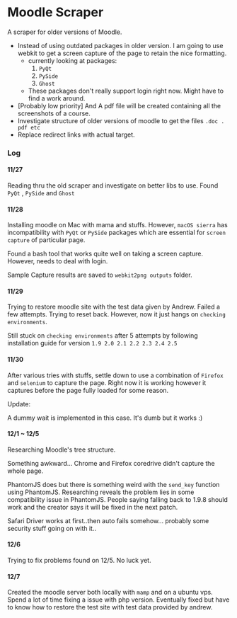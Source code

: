 # Moodle Scraper
A scraper for older versions of Moodle.

- Instead of using outdated packages in older version. I am going to use webkit to get a screen capture of the page to retain the nice formatting.
  - currently looking at packages:
    1. `PyQt`
    2. `PySide`
    3. `Ghost`
  - These packages don't really support login right now. Might have to find a work around.
- [Probably low priority] And A pdf file will be created containing all the screenshots of a course.
- Investigate structure of older versions of moodle to get the files `.doc . pdf etc`
- Replace redirect links with actual target.


### Log

#### 11/27

Reading thru the old scraper and investigate on better libs to use. Found `PyQt` , `PySide` and `Ghost`

#### 11/28

Installing moodle on Mac with mama and stuffs. However, `macOS sierra` has incompatibility with `PyQt` or `PySide` packages which are essential for `screen capture` of particular page.

Found a bash tool that works quite well on taking a screen capture. However, needs to deal with login.

Sample Capture results are saved to `webkit2png outputs` folder.

#### 11/29

Trying to restore moodle site with the test data given by Andrew. Failed a few attempts. Trying to reset back. However, now it just hangs on `checking environments`.

Still stuck on  `checking environments` after 5 attempts by following installation guide for version `1.9 2.0 2.1 2.2 2.3 2.4 2.5`

#### 11/30

After various tries with stuffs, settle down to use a combination of `Firefox` and `selenium` to capture the page. Right now it is working however it captures before the page fully loaded for some reason.

Update:

A dummy wait is implemented in this case. It's dumb but it works :)

#### 12/1 ~ 12/5

Researching Moodle's tree structure. 

Something awkward… Chrome and Firefox coredrive didn't capture the whole page.

PhantomJS does but there is something weird with the `send_key` function using PhantomJS. Researching reveals the problem lies in some compatibility issue in PhantomJS. People saying falling back to 1.9.8 should work and the creator says it will be fixed in the next patch.

Safari Driver works at first..then auto fails somehow… probably some security stuff going on with it..

#### 12/6

Trying to fix problems found on 12/5. No luck yet.

#### 12/7

Created the moodle server both locally with `mamp` and on a ubuntu vps. Spend a lot of time fixing a issue with php version. Eventually fixed but have to know how to restore the test site with test data provided by andrew.